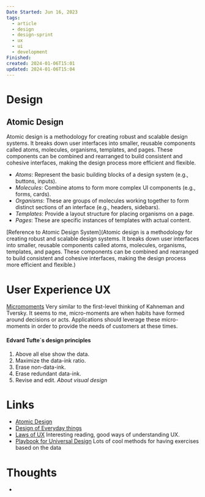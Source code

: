 ```yaml
---
Date Started: Jun 16, 2023
tags:
  - article
  - design
  - design-sprint
  - ux
  - ui
  - development
Finished: 
created: 2024-01-06T15:01
updated: 2024-01-06T15:04
---
```

# Design



## Atomic Design
Atomic design is a methodology for creating robust and scalable design systems. It breaks down user interfaces into smaller, reusable components called atoms, molecules, organisms, templates, and pages. These components can be combined and rearranged to build consistent and cohesive interfaces, making the design process more efficient and flexible.
- _Atoms_: Represent the basic building blocks of a design system (e.g., buttons, inputs).
- _Molecules_: Combine atoms to form more complex UI components (e.g., forms, cards).
- _Organisms_: These are groups of molecules working together to form distinct sections of an interface (e.g., headers, sidebars).
- _Templates_: Provide a layout structure for placing organisms on a page.
- _Pages_: These are specific instances of templates with actual content.

[Reference to Atomic Design System](Atomic design is a methodology for creating robust and scalable design systems. It breaks down user interfaces into smaller, reusable components called atoms, molecules, organisms, templates, and pages. These components can be combined and rearranged to build consistent and cohesive interfaces, making the design process more efficient and flexible.)


# User Experience UX


[Micromoments](https://www.thinkwithgoogle.com/marketing-strategies/app-and-mobile/how-micromoments-are-changing-rules/)
Very similar to the first-level thinking of Kahneman and Tversky. It seems to me, micro-moments are when habits have formed around decisions or acts. Applications should leverage these micro-moments in order to provide the needs of customers at these times. 

#### Edvard Tufte´s design principles
1. Above all else show the data.
2. Maximize the data-ink ratio.
3. Erase non-data-ink.
4. Erase redundant data-ink.
5. Revise and edit.
*About visual design*




# Links
- [Atomic Design](https://blog.kamathrohan.com/atomic-design-methodology-for-building-design-systems-f912cf714f53)
- [Design of Everyday things](https://en.wikipedia.org/wiki/The_Design_of_Everyday_Things)
- [Laws of UX](https://lawsofux.com/) Interesting reading, good ways of understanding UX.
- [Playbook for Universal Design](https://universaldesignguide.com/) Lots of cool methods for having exercises based on the data 

# Thoughts 
- 


